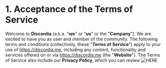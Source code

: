 <!-- TITLE: Terms of Service -->
<!-- SUBTITLE: The Terms of Service for any services provided by Discordia -->

# 1. Acceptance of the Terms of Service
Welcome to **Discordia** (a.k.a. "**we**" or "**us**" or the "**Company**"). We are excited to have you as user and member of the community. The following terms and conditions (collectively, these "**Terms of Service**") apply to your use of https://discordia.me, including any content, functionality and services offered on or via https://discordia.me (the "**Website**"). The Terms of Service also include our **Privacy Policy**, which you can review ![HERE](https://discordia.me/privacy)